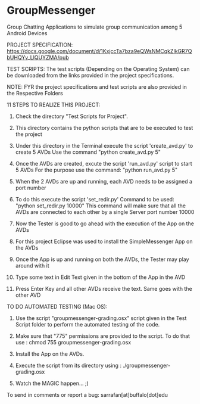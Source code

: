 GroupMessenger
==============

Group Chatting Applications to simulate group communication among 5 Android Devices

PROJECT SPECIFICATION: https://docs.google.com/document/d/1KxjccTa7bza9eQWsNMCqkZIkGR7QbUHQYv_LlQUYZMA/pub

TEST SCRIPTS: The test scripts (Depending on the Operating System) can be downloaded from the links provided in the project specifications.

NOTE: FYR the project specifications and test scripts are also provided in the Respective Folders

11 STEPS TO REALIZE THIS PROJECT:

1) Check the directory "Test Scripts for Project".

2) This directory contains the python scripts that are to be executed to test the project

3) Under this directory in the Terminal execute the script 'create_avd.py' to create 5 AVDs Use the command "python create_avd.py 5"

4) Once the AVDs are created, excute the script 'run_avd.py' script to start 5 AVDs For the purpose use the command: "python run_avd.py 5"

5) When the 2 AVDs are up and running, each AVD needs to be assigned a port number

6) To do this execute the script 'set_redir.py' Command to be used: "python set_redir.py 10000" This command will make sure that all the AVDs are connected to each other by a single Server port number 10000

7) Now the Tester is good to go ahead with the execution of the App on the AVDs

8) For this project Eclipse was used to install the SimpleMessenger App on the AVDs

9) Once the App is up and running on both the AVDs, the Tester may play around with it

10) Type some text in Edit Text given in the bottom of the App in the AVD

11) Press Enter Key and all other AVDs receive the text. Same goes with the other AVD

TO DO AUTOMATED TESTING (Mac OS):

1) Use the script "groupmessenger-grading.osx" script given in the Test Script folder to perform the automated testing of the code.

2) Make sure that "775" permissions are provided to the script. To do that use : chmod 755 groupmessenger-grading.osx

3) Install the App on the AVDs.

4) Execute the script from its directory using : ./groupmessenger-grading.osx

5) Watch the MAGIC happen... ;)

To send in comments or report a bug: sarrafan[at]buffalo[dot]edu
